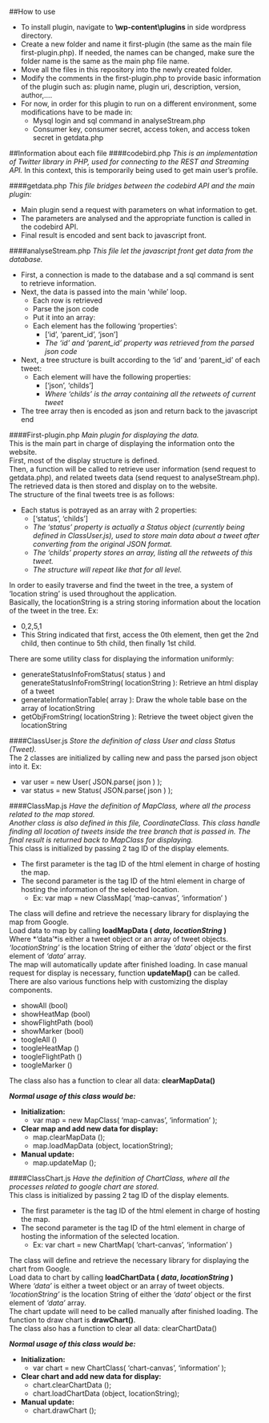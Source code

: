 ##How to use
* To install plugin, navigate to **\wp-content\plugins** in side wordpress directory.
* Create a new folder and name it first-plugin (the same as the main file first-plugin.php). If needed, the names can be changed, make sure the folder name is the same as the main php file name.
* Move all the files in this repository into the newly created folder.
* Modify the comments in the first-plugin.php to provide basic information of the plugin such as: plugin name, plugin uri, description, version, author,….
* For now, in order for this plugin to run on a different environment, some modifications have to be made in:
  - Mysql login and sql command in analyseStream.php
  - Consumer key, consumer secret, access token, and access token secret in getdata.php

##Information about each file
####codebird.php
*This is an implementation of Twitter library in PHP, used for connecting to the REST and Streaming API.*
In this context, this is temporarily being used to get main user’s profile.

####getdata.php
*This file bridges between the codebird API and the main plugin:*
  - Main plugin send a request with parameters on what information to get.
  - The parameters are analysed and the appropriate function is called in the codebird API.
  - Final result is encoded and sent back to javascript front.

####analyseStream.php
*This file let the javascript front get data from the database.*
* First, a connection is made to the database and a sql command is sent to retrieve information.
* Next, the data is passed into the main ‘while’ loop.
  - Each row is retrieved
  - Parse the json code
  - Put it into an array:
  - Each element has the following ‘properties’:
    - [‘id’, ‘parent_id’, ‘json’]
    - *The ‘id’ and ‘parent_id’ property was retrieved from the parsed json code*
* Next, a tree structure is built according to the ‘id’ and ‘parent_id’ of each tweet:
  - Each element will have the following properties:
    - [‘json’, ‘childs’]
    - *Where ‘childs’ is the array containing all the retweets of current tweet*
* The tree array then is encoded as json and return back to the javascript end

####First-plugin.php
*Main plugin for displaying the data.*  
This is the main part in charge of displaying the information onto the website.  
First, most of the display structure is defined.  
Then, a function will be called to retrieve user information (send request to getdata.php), and related tweets data (send request to analyseStream.php).  
The retrieved data is then stored and display on to the website.  
The structure of the final tweets tree is as follows:  
- Each status is potrayed as an array with 2 properties:
  - [‘status’, ‘childs’]
  - *The ‘status’ property is actually a Status object (currently being defined in ClassUser.js), used to store main data about a tweet after converting from the original JSON format.*
  - *The ‘childs’ property stores an array, listing all the retweets of this tweet.*
  - *The structure will repeat like that for all level.*

In order to easily traverse and find the tweet in the tree, a system of ‘location string’ is used throughout the application.  
Basically, the locationString is a string storing information about the location of the tweet in the tree. Ex:  
- 0,2,5,1
- This String indicated that first, access the 0th element, then get the 2nd child, then continue to 5th child, then finally 1st child.

There are some utility class for displaying the information uniformly:  
- generateStatusInfoFromStatus( status ) and generateStatusInfoFromString( locationString ): Retrieve an html display of a tweet
- generateInformationTable( array ): Draw the whole table base on the array of locationString
- getObjFromString( locationString ): Retrieve the tweet object given the locationString

####ClassUser.js
*Store the definition of class User and class Status (Tweet).*  
The 2 classes are initialized by calling new and pass the parsed json object into it. Ex:  
* var user = new User( JSON.parse( json ) );
* var status = new Status( JSON.parse( json ) );

####ClassMap.js
*Have the definition of MapClass, where all the process related to the map stored.*  
*Another class is also defined in this file, CoordinateClass. This class handle finding all location of tweets inside the tree branch that is passed in. The final result is returned back  to MapClass for displaying.*  
This class is initialized by passing 2 tag ID of the display elements.  
* The first parameter is the tag ID of the html element in charge of hosting the map.
* The second parameter is the tag ID of the html element in charge of hosting the information of the selected location.
  - Ex:	var map = new ClassMap( ‘map-canvas’, ‘information’ )

The class will define and retrieve the necessary library for displaying the map from Google.  
Load data to map by calling **loadMapData ( _data_, _locationString_ )**  
Where *‘data’*is either a tweet object or an array of tweet objects. *‘locationString’* is the location String of either the *‘data’* object or the first element of *‘data’* array.  
The map will automatically update after finished loading. In case manual request for display is necessary, function **updateMap()** can be called.  
There are also various functions help with customizing the display components.  
* showAll (bool)
* showHeatMap (bool)
* showFlightPath (bool)
* showMarker (bool)
* toogleAll ()
* toogleHeatMap ()
* toogleFlightPath ()
* toogleMarker ()
  
The class also has a function to clear all data: **clearMapData()**  
  
**_Normal usage of this class would be:_**  
* **Initialization:**
  * var map = new MapClass( ‘map-canvas’, ‘information’ );
* **Clear map and add new data for display:**
  * map.clearMapData ();
  * map.loadMapData (object, locationString);
* **Manual update:**
  * map.updateMap ();

####ClassChart.js
*Have the definition of ChartClass, where all the processes related to google chart are stored.*  
This class is initialized by passing 2 tag ID of the display elements.  
* The first parameter is the tag ID of the html element in charge of hosting the map.
* The second parameter is the tag ID of the html element in charge of hosting the information of the selected location.
  - Ex:	var chart = new ChartMap( ‘chart-canvas’, ‘information’ )
  
The class will define and retrieve the necessary library for displaying the chart from Google.  
Load data to chart by calling **loadChartData ( _data_, _locationString_ )**  
Where *‘data’* is either a tweet object or an array of tweet objects. *‘locationString’* is the location String of either the *‘data’* object or the first element of *‘data’* array.  
The chart update will need to be called manually after finished loading. The function to draw chart is **drawChart()**.  
The class also has a function to clear all data: clearChartData()  
  
**_Normal usage of this class would be:_**  
* **Initialization:**
  * var chart = new ChartClass( ‘chart-canvas’, ‘information’ );
* **Clear chart and add new data for display:**
  * chart.clearChartData ();
  * chart.loadChartData (object, locationString);
* **Manual update:**
  * chart.drawChart ();
